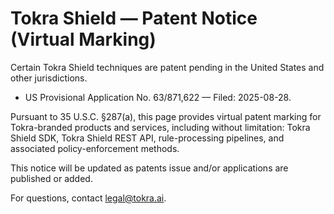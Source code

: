 # Tokra Shield — Patent Notice (Virtual Marking)

Certain Tokra Shield techniques are patent pending in the United States and other jurisdictions.

- US Provisional Application No. 63/871,622 — Filed: 2025-08-28.

Pursuant to 35 U.S.C. §287(a), this page provides virtual patent marking for Tokra-branded products and services, including without limitation: Tokra Shield SDK, Tokra Shield REST API, rule-processing pipelines, and associated policy-enforcement methods.

This notice will be updated as patents issue and/or applications are published or added.

For questions, contact legal@tokra.ai.
